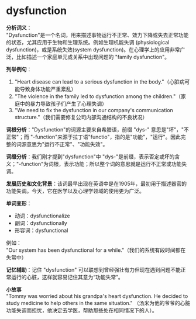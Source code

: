 # dysfunction

**分析词义**：  
"Dysfunction"是一个名词，用来描述事物运行不正常、效力下降或失去正常功能的状态，尤其应用于生物和生理系统。例如生理机能失调 (physiological dysfunction)，或是系统失效(system dysfunction)。在心理学上的应用非常广泛，比如描述一个家庭单元或关系中出现问题的 "family dysfunction"。

  

**列举例句**：

  

1.  "Heart disease can lead to a serious dysfunction in the body."（心脏病可能导致身体功能严重紊乱）
2.  "The violence in the family led to dysfunction among the children."（家庭中的暴力导致孩子们产生了心理失调）
3.  "We need to fix the dysfunction in our company's communication structure."（我们需要修复公司内部沟通结构的不良状况）

  

**词根分析**："Dysfunction"的词源主要来自希腊语，前缀 "dys-" 意思是"坏"，"不正常"；而 "-function"来源于拉丁语"functio"，指的是"功能"，"运行"。因此完整的词源意思为"运行不正常"、"功能失效"。

  

**词缀分析**：我们刚才提到"dysfunction"中 "dys-"是前缀，表示否定或坏的含义；"-function"为词根，表示功能；所以整个词的意思就是运行不正常或功能失调。

  

**发展历史和文化背景**：该词最早出现在英语中是在1905年，最初用于描述器官的功能失调。今天，它在医学以及心理学领域的使用更为广泛。

  

**单词变形**：

  

*   动词：dysfunctionalize
*   副词：dysfunctionally
*   形容词：dysfunctional

  

例如：  
"Our system has been dysfunctional for a while."（我们的系统有段时间都在失常中）

  

**记忆辅助**：记住 "dysfunction" 可以联想到曾经强壮有力但现在遇到问题不能正常运行的心脏，这样就容易记住其意为“功能失常”。

  

**小故事**  
"Tommy was worried about his grandpa's heart dysfunction. He decided to study medicine to help others in the same situation." （汤米为他的爷爷的心脏功能失调而担忧，他决定去学医，帮助那些处在相同情况下的人）。
